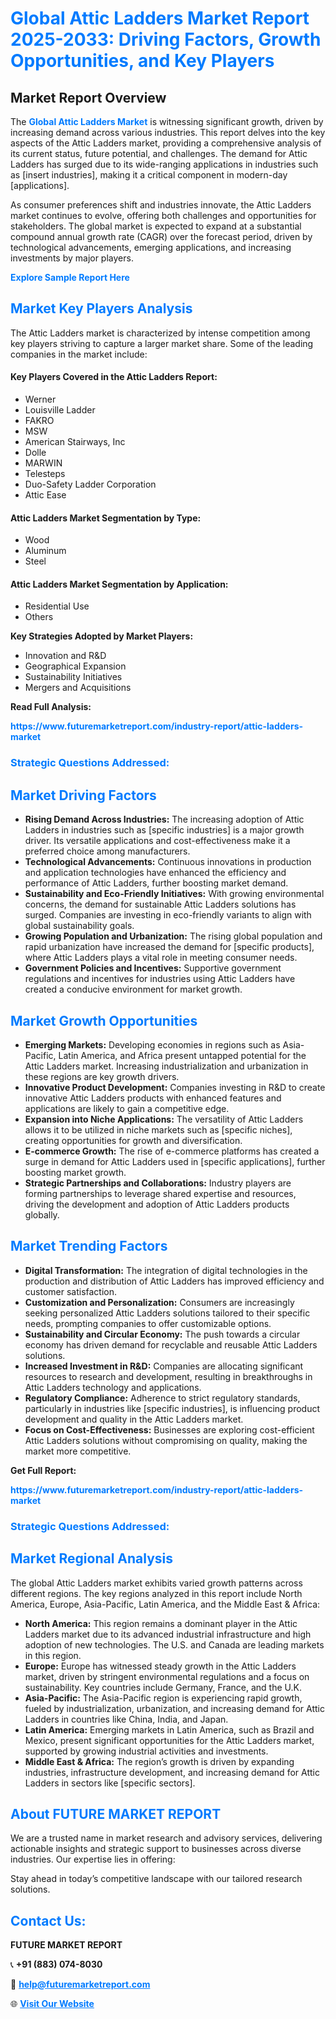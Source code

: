 <h1 style="color: #007BFF;">Global Attic Ladders Market Report 2025-2033: Driving Factors, Growth Opportunities, and Key Players</h1>

<section id="overview">
<h2>Market Report Overview</h2>
<p>The <a href="https://www.futuremarketreport.com/industry-report/attic-ladders-market" style="color: #007BFF; text-decoration: none;"><strong>Global Attic Ladders Market</strong></a> is witnessing significant growth, driven by increasing demand across various industries. This report delves into the key aspects of the Attic Ladders market, providing a comprehensive analysis of its current status, future potential, and challenges. The demand for Attic Ladders has surged due to its wide-ranging applications in industries such as [insert industries], making it a critical component in modern-day [applications].</p>
<p>As consumer preferences shift and industries innovate, the Attic Ladders market continues to evolve, offering both challenges and opportunities for stakeholders. The global market is expected to expand at a substantial compound annual growth rate (CAGR) over the forecast period, driven by technological advancements, emerging applications, and increasing investments by major players.</p>
</section>

<section id="overview">
<p><a href="https://www.futuremarketreport.com/request-sample/reportId=57019" style="color: #007BFF; text-decoration: none;"><strong>Explore Sample Report Here</strong></a></p>
</section>

<section id="key-players">
<h2 style="color: #007BFF;">Market Key Players Analysis</h2>
<p>The Attic Ladders market is characterized by intense competition among key players striving to capture a larger market share. Some of the leading companies in the market include:</p>
<h4>Key Players Covered in the Attic Ladders Report:</h4>
<ul><li>Werner</li><li>Louisville Ladder</li><li>FAKRO</li><li>MSW</li><li>American Stairways, Inc</li><li>Dolle</li><li>MARWIN</li><li>Telesteps</li><li>Duo-Safety Ladder Corporation</li><li>Attic Ease</li></ul>
<h4>Attic Ladders Market Segmentation by Type:</h4>
<ul><li>Wood</li><li>Aluminum</li><li>Steel</li></ul>

<h4>Attic Ladders Market Segmentation by Application:</h4>
<ul><li>Residential Use</li><li>Others</li></ul>
<p><strong>Key Strategies Adopted by Market Players:</strong></p>
<ul>
<li>Innovation and R&D</li>
<li>Geographical Expansion</li>
<li>Sustainability Initiatives</li>
<li>Mergers and Acquisitions</li>
</ul>
</section>

<section>
<p><strong>Read Full Analysis: </strong></p><a href="https://www.futuremarketreport.com/industry-report/attic-ladders-market" style="color: #007BFF; text-decoration: none;"><strong>https://www.futuremarketreport.com/industry-report/attic-ladders-market</strong></a>
<h3 style="color: #007BFF;">Strategic Questions Addressed:</h3>
</section>

<section id="driving-factors">
<h2 style="color: #007BFF;">Market Driving Factors</h2>
<ul>
<li><strong>Rising Demand Across Industries:</strong> The increasing adoption of Attic Ladders in industries such as [specific industries] is a major growth driver. Its versatile applications and cost-effectiveness make it a preferred choice among manufacturers.</li>
<li><strong>Technological Advancements:</strong> Continuous innovations in production and application technologies have enhanced the efficiency and performance of Attic Ladders, further boosting market demand.</li>
<li><strong>Sustainability and Eco-Friendly Initiatives:</strong> With growing environmental concerns, the demand for sustainable Attic Ladders solutions has surged. Companies are investing in eco-friendly variants to align with global sustainability goals.</li>
<li><strong>Growing Population and Urbanization:</strong> The rising global population and rapid urbanization have increased the demand for [specific products], where Attic Ladders plays a vital role in meeting consumer needs.</li>
<li><strong>Government Policies and Incentives:</strong> Supportive government regulations and incentives for industries using Attic Ladders have created a conducive environment for market growth.</li>
</ul>
</section>

<section id="growth-opportunities">
<h2 style="color: #007BFF;">Market Growth Opportunities</h2>
<ul>
<li><strong>Emerging Markets:</strong> Developing economies in regions such as Asia-Pacific, Latin America, and Africa present untapped potential for the Attic Ladders market. Increasing industrialization and urbanization in these regions are key growth drivers.</li>
<li><strong>Innovative Product Development:</strong> Companies investing in R&D to create innovative Attic Ladders products with enhanced features and applications are likely to gain a competitive edge.</li>
<li><strong>Expansion into Niche Applications:</strong> The versatility of Attic Ladders allows it to be utilized in niche markets such as [specific niches], creating opportunities for growth and diversification.</li>
<li><strong>E-commerce Growth:</strong> The rise of e-commerce platforms has created a surge in demand for Attic Ladders used in [specific applications], further boosting market growth.</li>
<li><strong>Strategic Partnerships and Collaborations:</strong> Industry players are forming partnerships to leverage shared expertise and resources, driving the development and adoption of Attic Ladders products globally.</li>
</ul>
</section>

<section id="trending-factors">
<h2 style="color: #007BFF;">Market Trending Factors</h2>
<ul>
<li><strong>Digital Transformation:</strong> The integration of digital technologies in the production and distribution of Attic Ladders has improved efficiency and customer satisfaction.</li>
<li><strong>Customization and Personalization:</strong> Consumers are increasingly seeking personalized Attic Ladders solutions tailored to their specific needs, prompting companies to offer customizable options.</li>
<li><strong>Sustainability and Circular Economy:</strong> The push towards a circular economy has driven demand for recyclable and reusable Attic Ladders solutions.</li>
<li><strong>Increased Investment in R&D:</strong> Companies are allocating significant resources to research and development, resulting in breakthroughs in Attic Ladders technology and applications.</li>
<li><strong>Regulatory Compliance:</strong> Adherence to strict regulatory standards, particularly in industries like [specific industries], is influencing product development and quality in the Attic Ladders market.</li>
<li><strong>Focus on Cost-Effectiveness:</strong> Businesses are exploring cost-efficient Attic Ladders solutions without compromising on quality, making the market more competitive.</li>
</ul>
</section>

<section>
<p><strong>Get Full Report: </strong></p><a href="https://www.futuremarketreport.com/industry-report/attic-ladders-market" style="color: #007BFF; text-decoration: none;"><strong>https://www.futuremarketreport.com/industry-report/attic-ladders-market</strong></a>
<h3 style="color: #007BFF;">Strategic Questions Addressed:</h3>
</section>


<section id="regional-analysis">
<h2 style="color: #007BFF;">Market Regional Analysis</h2>
<p>The global Attic Ladders market exhibits varied growth patterns across different regions. The key regions analyzed in this report include North America, Europe, Asia-Pacific, Latin America, and the Middle East & Africa:</p>
<ul>
<li><strong>North America:</strong> This region remains a dominant player in the Attic Ladders market due to its advanced industrial infrastructure and high adoption of new technologies. The U.S. and Canada are leading markets in this region.</li>
<li><strong>Europe:</strong> Europe has witnessed steady growth in the Attic Ladders market, driven by stringent environmental regulations and a focus on sustainability. Key countries include Germany, France, and the U.K.</li>
<li><strong>Asia-Pacific:</strong> The Asia-Pacific region is experiencing rapid growth, fueled by industrialization, urbanization, and increasing demand for Attic Ladders in countries like China, India, and Japan.</li>
<li><strong>Latin America:</strong> Emerging markets in Latin America, such as Brazil and Mexico, present significant opportunities for the Attic Ladders market, supported by growing industrial activities and investments.</li>
<li><strong>Middle East & Africa:</strong> The region’s growth is driven by expanding industries, infrastructure development, and increasing demand for Attic Ladders in sectors like [specific sectors].</li>
</ul>
</section>

<footer>
<h2 style="color: #007BFF;">About FUTURE MARKET REPORT</h2>
<p>We are a trusted name in market research and advisory services, delivering actionable insights and strategic support to businesses across diverse industries. Our expertise lies in offering:</p>

<p>Stay ahead in today’s competitive landscape with our tailored research solutions.</p>

<h2 style="color: #007BFF;">Contact Us:</h2>
<p><strong>FUTURE MARKET REPORT</strong></p>
<p>📞 <strong>+91 (883) 074-8030</strong></p>
<p>📧 <strong><a href="mailto:help@futuremarketreport.com" style="color: #007BFF;">help@futuremarketreport.com</a></strong></p>
<p>🌐 <strong><a href="https://www.futuremarketreport.com/" style="color: #007BFF;">Visit Our Website</a></strong></p>
</footer>